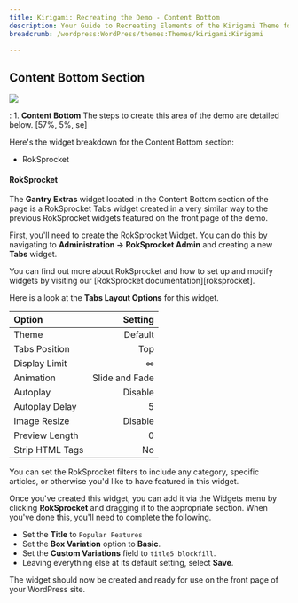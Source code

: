 ```yaml
---
title: Kirigami: Recreating the Demo - Content Bottom
description: Your Guide to Recreating Elements of the Kirigami Theme for WordPress
breadcrumb: /wordpress:WordPress/themes:Themes/kirigami:Kirigami

---
```


Content Bottom Section
-----
![][demo27]

:   1. **Content Bottom** The steps to create this area of the demo are detailed below. [57%, 5%, se]

Here's the widget breakdown for the Content Bottom section:

* RokSprocket

#### RokSprocket
The **Gantry Extras** widget located in the Content Bottom section of the page is a RokSprocket Tabs widget created in a very similar way to the previous RokSprocket widgets featured on the front page of the demo.

First, you'll need to create the RokSprocket Widget. You can do this by navigating to **Administration -> RokSprocket Admin** and creating a new **Tabs** widget. 

You can find out more about RokSprocket and how to set up and modify widgets by visiting our [RokSprocket documentation][roksprocket].

Here is a look at the **Tabs Layout Options** for this widget.

| Option          |        Setting |  
| :-------------- | -------------: |  
| Theme           |        Default |  
| Tabs Position   |            Top |  
| Display Limit   |              ∞ |  
| Animation       | Slide and Fade |  
| Autoplay        |        Disable |  
| Autoplay Delay  |              5 |  
| Image Resize    |        Disable |  
| Preview Length  |              0 |  
| Strip HTML Tags |             No |  

You can set the RokSprocket filters to include any category, specific articles, or otherwise you'd like to have featured in this widget.

Once you've created this widget, you can add it via the Widgets menu by clicking **RokSprocket** and dragging it to the appropriate section. When you've done this, you'll need to complete the following.

* Set the **Title** to `Popular Features`
* Set the **Box Variation** option to **Basic**.
* Set the **Custom Variations** field to `title5 blockfill`.
* Leaving everything else at its default setting, select **Save**.

The widget should now be created and ready for use on the front page of your WordPress site.

[demo27]: assets/wp_kirigami_demo_5.jpeg